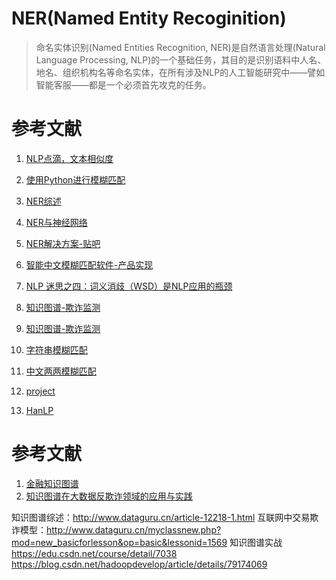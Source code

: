 # NER(Named Entity Recoginition)
> 命名实体识别(Named Entities Recognition, NER)是自然语言处理(Natural Language Processing, NLP)的一个基础任务，其目的是识别语料中人名、地名、组织机构名等命名实体，在所有涉及NLP的人工智能研究中——譬如智能客服——都是一个必须首先攻克的任务。



# 参考文献
1. [NLP点滴，文本相似度](https://cloud.tencent.com/developer/article/1005749)
2. [使用Python进行模糊匹配](https://blog.csdn.net/t15600624671/article/details/74612804)
3. [NER综述](https://baijiahao.baidu.com/s?id=1566811969925699&wfr=spider&for=pc)
4. [NER与神经网络](https://www.cnblogs.com/robert-dlut/p/6847401.html)
5. [NER解决方案-贴吧](https://bbs.csdn.net/topics/392087941)
6. [智能中文模糊匹配软件-产品实现](https://wenku.baidu.com/view/daa27c53be23482fb4da4c86.html)
7. [NLP 迷思之四：词义消歧（WSD）是NLP应用的瓶颈](http://www.52nlp.cn/%E3%80%90nlp-%E8%BF%B7%E6%80%9D%E4%B9%8B%E5%9B%9B%EF%BC%9A%E8%AF%8D%E4%B9%89%E6%B6%88%E6%AD%A7%EF%BC%88wsd%EF%BC%89%E6%98%AFnlp%E5%BA%94%E7%94%A8%E7%9A%84%E7%93%B6%E9%A2%88%E3%80%91)
3. [知识图谱-欺诈监测](http://www.360doc.com/content/16/0109/15/29483433_526632869.shtml)
4. [知识图谱-欺诈监测](https://www.jianshu.com/p/b52fd9bff5c7)

5. [字符串模糊匹配](https://blog.csdn.net/qq_14845119/article/details/78491247)
6. [中文两两模糊匹配](http://www.51youbian.com/mohubidui/)
7. [project](https://download.csdn.net/download/haiyang1226/9616401)
8. [HanLP](https://github.com/hankcs/HanLP/)


# 参考文献
1. [金融知识图谱](http://www.360doc.com/content/16/0109/15/29483433_526632869.shtml)
2. [知识图谱在大数据反欺诈领域的应用与实践](https://www.jianshu.com/p/b52fd9bff5c7)

知识图谱综述：http://www.dataguru.cn/article-12218-1.html
互联网中交易欺诈模型：http://www.dataguru.cn/myclassnew.php?mod=new_basicforlesson&op=basic&lessonid=1569
知识图谱实战  https://edu.csdn.net/course/detail/7038
      https://blog.csdn.net/hadoopdevelop/article/details/79174069
